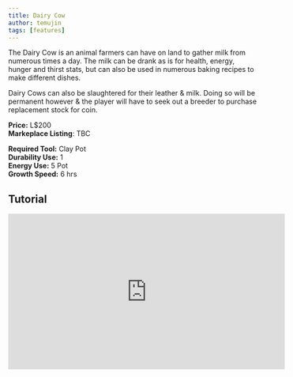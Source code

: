 ```yaml
---
title: Dairy Cow
author: temujin
tags: [features]
---
```

The Dairy Cow is an animal farmers can have on land to gather milk from numerous times a day. The milk can be drank as is for health, energy, hunger and thirst stats, but can also be used in numerous baking recipes to make different dishes.

Dairy Cows can also be slaughtered for their leather & milk. Doing so will be permanent however & the player will have to seek out a breeder to purchase replacement stock for coin.

**Price:** L$200<br>
**Markeplace Listing**: TBC<br>

**Required Tool:** Clay Pot<br>
**Durability Use:** 1<br>
**Energy Use:** 5 Pot<br>
**Growth Speed:** 6 hrs

## Tutorial
<iframe width="560" height="315" src="https://www.youtube.com/embed/ghfDhtw4nuA" frameborder="0" allow="accelerometer; autoplay; encrypted-media; gyroscope; picture-in-picture" allowfullscreen></iframe>
